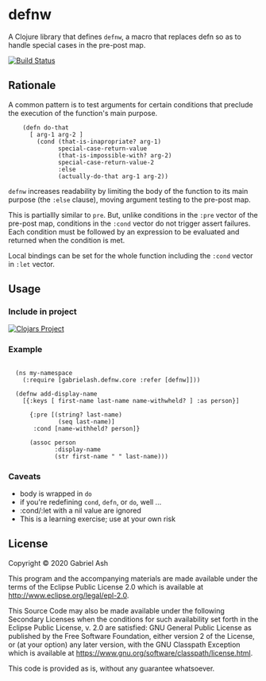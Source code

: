 # defnw

A Clojure library that defines `defnw`, a macro that replaces 
defn so as to handle special cases in the pre-post map.

[![Build Status](https://travis-ci.org/gabrielash/defnw.svg?branch=master)](https://travis-ci.org/gabrielash/defnw)

## Rationale 

A common pattern is to test arguments for certain conditions that preclude
the execution of the function's main purpose.

```
    (defn do-that 
      [ arg-1 arg-2 ]
        (cond (that-is-inapropriate? arg-1)
              special-case-return-value
              (that-is-impossible-with? arg-2)
              special-case-return-value-2
              :else 
              (actually-do-that arg-1 arg-2))
```

`defnw` increases readability by limiting the body of the function to
its main purpose (the `:else` clause), moving argument testing to the
pre-post map.

This is partiallly similar to `pre`. But, unlike conditions in the `:pre` 
vector of the pre-post map, conditions in the `:cond` vector do not trigger
assert failures. Each condition must be followed by an expression to be 
evaluated and returned when the condition is met.

Local bindings can be set for the whole function including the `:cond` vector
in `:let` vector.


## Usage

### Include in  project

[![Clojars Project](https://img.shields.io/clojars/v/gabrielash/defnw.svg)](https://clojars.org/gabrielash/defnw)

### Example

```

  (ns my-namespace 
    (:require [gabrielash.defnw.core :refer [defnw]]))

  (defnw add-display-name
    [{:keys [ first-name last-name name-withwheld? ] :as person}]

      {:pre [(string? last-name)
              (seq last-name)]
       :cond [name-withheld? person]}

      (assoc person
             :display-name
             (str first-name " " last-name)))

```

### Caveats

 * body is wrapped in `do`
 * if you're redefining `cond`, `defn`, or `do`, well ...
 * :cond/:let with a nil value are ignored
 * This is a learning exercise; use at your own risk

## License

Copyright © 2020 Gabriel Ash

This program and the accompanying materials are made available under the
terms of the Eclipse Public License 2.0 which is available at
http://www.eclipse.org/legal/epl-2.0.

This Source Code may also be made available under the following Secondary
Licenses when the conditions for such availability set forth in the Eclipse
Public License, v. 2.0 are satisfied: GNU General Public License as published by
the Free Software Foundation, either version 2 of the License, or (at your
option) any later version, with the GNU Classpath Exception which is available
at https://www.gnu.org/software/classpath/license.html.

This code is provided as is, without any guarantee whatsoever.
